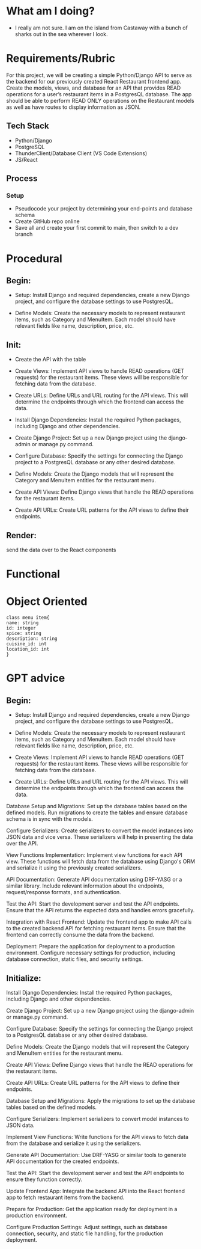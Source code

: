 # What am I doing?
- I really am not sure. I am on the island from Castaway with a bunch of sharks out in the sea wherever I look.

# Requirements/Rubric
For this project, we will be creating a simple Python/Django API to serve as the backend for our previously created React Restaurant frontend app. 
Create the models, views, and database for an API that provides READ operations for a user’s restaurant items in a PostgresQL database. 
The app should be able to perform READ ONLY operations on the Restaurant models as well as have routes to display information as JSON.
## Tech Stack
- Python/Django
- PostgreSQL
- ThunderClient/Database Client (VS Code Extensions)
- JS/React
## Process
### Setup
- Pseudocode your project by determining your end-points and database schema
- Create GitHub repo online
- Save all and create your first commit to main, then switch to a dev branch

# Procedural

## Begin:
- Setup: Install Django and required dependencies, create a new Django project, and configure the database settings to use PostgresQL.

- Define Models: Create the necessary models to represent restaurant items, such as Category and MenuItem. Each model should have relevant fields like name, description, price, etc.
## Init:
- Create the API with the table
- Create Views: Implement API views to handle READ operations (GET requests) for the restaurant items. These views will be responsible for fetching data from the database.

- Create URLs: Define URLs and URL routing for the API views. This will determine the endpoints through which the frontend can access the data.
- Install Django Dependencies: Install the required Python packages, including Django and other dependencies.

- Create Django Project: Set up a new Django project using the django-admin or manage.py command.

- Configure Database: Specify the settings for connecting the Django project to a PostgresQL database or any other desired database.

- Define Models: Create the Django models that will represent the Category and MenuItem entities for the restaurant menu.

- Create API Views: Define Django views that handle the READ operations for the restaurant items.

- Create API URLs: Create URL patterns for the API views to define their endpoints.

## Render: 
send the data over to the React components
# Functional

# Object Oriented
```
class menu item{
name: string
id: integer
spice: string
description: string
cuisine_id: int
location_id: int
}

```
# GPT advice 
## Begin:
- Setup: Install Django and required dependencies, create a new Django project, and configure the database settings to use PostgresQL.

- Define Models: Create the necessary models to represent restaurant items, such as Category and MenuItem. Each model should have relevant fields like name, description, price, etc.

- Create Views: Implement API views to handle READ operations (GET requests) for the restaurant items. These views will be responsible for fetching data from the database.

- Create URLs: Define URLs and URL routing for the API views. This will determine the endpoints through which the frontend can access the data.

Database Setup and Migrations: Set up the database tables based on the defined models. Run migrations to create the tables and ensure database schema is in sync with the models.

Configure Serializers: Create serializers to convert the model instances into JSON data and vice versa. These serializers will help in presenting the data over the API.

View Functions Implementation: Implement view functions for each API view. These functions will fetch data from the database using Django's ORM and serialize it using the previously created serializers.

API Documentation: Generate API documentation using DRF-YASG or a similar library. Include relevant information about the endpoints, request/response formats, and authentication.

Test the API: Start the development server and test the API endpoints. Ensure that the API returns the expected data and handles errors gracefully.

Integration with React Frontend: Update the frontend app to make API calls to the created backend API for fetching restaurant items. Ensure that the frontend can correctly consume the data from the backend.

Deployment: Prepare the application for deployment to a production environment. Configure necessary settings for production, including database connection, static files, and security settings.

## Initialize:
Install Django Dependencies: Install the required Python packages, including Django and other dependencies.

Create Django Project: Set up a new Django project using the django-admin or manage.py command.

Configure Database: Specify the settings for connecting the Django project to a PostgresQL database or any other desired database.

Define Models: Create the Django models that will represent the Category and MenuItem entities for the restaurant menu.

Create API Views: Define Django views that handle the READ operations for the restaurant items.

Create API URLs: Create URL patterns for the API views to define their endpoints.

Database Setup and Migrations: Apply the migrations to set up the database tables based on the defined models.

Configure Serializers: Implement serializers to convert model instances to JSON data.

Implement View Functions: Write functions for the API views to fetch data from the database and serialize it using the serializers.

Generate API Documentation: Use DRF-YASG or similar tools to generate API documentation for the created endpoints.

Test the API: Start the development server and test the API endpoints to ensure they function correctly.

Update Frontend App: Integrate the backend API into the React frontend app to fetch restaurant items from the backend.

Prepare for Production: Get the application ready for deployment in a production environment.

Configure Production Settings: Adjust settings, such as database connection, security, and static file handling, for the production deployment.
